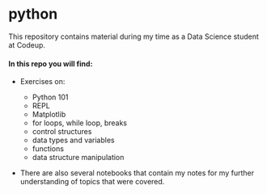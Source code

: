 # python

This repository contains material during my time as a Data Science student at Codeup.

#### In this repo you will find:
- Exercises on:
  - Python 101 
  - REPL 
  - Matplotlib
  - for loops, while loop, breaks
  - control structures
  - data types and variables
  - functions
  - data structure manipulation
  
- There are also several notebooks that contain my notes for my further understanding of topics that were covered.
